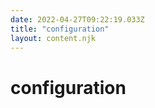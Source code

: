 ```yaml
---
date: 2022-04-27T09:22:19.033Z
title: "configuration"
layout: content.njk
---
```

[comment]: <> (这个文件是从 PickerCC 源码中生，不要修改。请使用 "docs:build" 脚本命令生成。)


# configuration